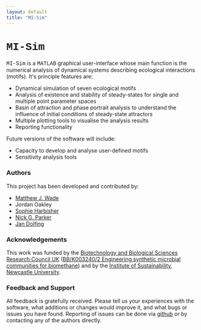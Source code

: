```yaml
---
layout: default
title: "MI-Sim"
---
```


# <span style="font-family:Courier;">MI-Sim</span>

<span style="font-family:Courier;">MI-Sim</span> is a <span style="font-family:Courier;">MATLAB</span> graphical user-interface whose main function is the numerical analysis of dynamical systems describing ecological
interactions (motifs). It's principle features are: 

* Dynamical simulation of seven ecological motifs
* Analysis of existence and stability of steady-states for single and multiple point parameter spaces
* Basin of attraction and phase portrait analysis to understand the influence of initial conditions of steady-state attractors
* Multiple plotting tools to visualise the analysis results
* Reporting functionality 

Future versions of the software will include:

* Capacity to develop and analyse user-defined motifs
* Sensitivity analysis tools

### Authors

This project has been developed and contributed by:

* <a href="mailto:matthew.wade@ncl.ac.uk">Matthew J. Wade</a>
* Jordan Oakley
* <a href="mailto:s.harbisher@ncl.ac.uk">Sophie Harbisher</a>
* <a href="mailto:nick.parker@ncl.ac.uk">Nick G. Parker</a>
* <a href="mailto:jan.dolfing@ncl.ac.uk">Jan Dolfing</a>

### Acknowledgements

This work was funded by the [Biotechnology and Biological Sciences Research Council UK](http://www.bbsrc.ac.uk) ([BB/K003240/2 Engineering synthetic
microbial communities for biomethane](http://osslab.lifesci.warwick.ac.uk/adLola.html)) and by the [Institute of Sustainability, Newcastle University](http://www.ncl.ac.uk/sustainability/).

### Feedback and Support

All feedback is gratefully received. Please tell us your experiences with the software, what additions or changes would improve it, and what bugs
or issues you have found. Reporting of issues can be done via [github](https://github.com/MI-SIM/MI_SIM_final/issues) or by contacting any of the authors directly.

<script type="text/javascript" src="http://counter5.fcs.ovh/private/countertab.js?c=01dd08142513c53c137400a8310abd58"></script>
